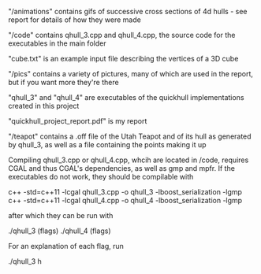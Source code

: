 "/animations" contains gifs of successive cross sections of 4d hulls - see report for details of how they were made

"/code" contains qhull_3.cpp and qhull_4.cpp, the source code for the executables in the main folder

"cube.txt" is an example input file describing the vertices of a 3D cube

"/pics" contains a variety of pictures, many of which are used in the report, but if you want more they're there

"qhull_3" and "qhull_4" are executables of the quickhull implementations created in this project

"quickhull_project_report.pdf" is my report

"/teapot" contains a .off file of the Utah Teapot and of its hull as generated by qhull_3, as well as a file containing the points making it up



Compiling qhull_3.cpp or qhull_4.cpp, whcih are located in /code, requires CGAL and thus CGAL's dependencies, as well as gmp and mpfr. If the executables do not work, they should be compilable with 

c++ -std=c++11 -lcgal qhull_3.cpp -o qhull_3 -lboost_serialization -lgmp
c++ -std=c++11 -lcgal qhull_4.cpp -o qhull_4 -lboost_serialization -lgmp

after which they can be run with 

./qhull_3 (flags)
./qhull_4 (flags)

For an explanation of each flag, run 

./qhull_3 h

